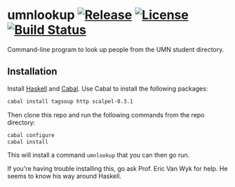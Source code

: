# umnlookup [![Release](http://github-release-version.herokuapp.com/github/acmumn/umnlookup/release.svg)](https://github.com/acmumn/umnlookup/releases) [![License](https://img.shields.io/badge/license-BSD--3-ff69b4.svg)](https://github.com/acmumn/umnlookup/blob/master/LICENSE) [![Build Status](https://travis-ci.org/acmumn/umnlookup.svg?branch=master)](https://travis-ci.org/acmumn/umnlookup)

Command-line program to look up people from the UMN student
directory.

## Installation

Install [Haskell](https://www.haskell.org/) and [Cabal](https://www.haskell.org/cabal/).
Use Cabal to install the following packages:

```bash
cabal install tagsoup http scalpel-0.3.1
```

Then clone this repo and run the following commands from the repo
directory:

```bash
cabal configure
cabal install
```

This will install a command `umnlookup` that you can then go run.

If you're having trouble installing this, go ask Prof. Eric Van Wyk
for help. He seems to know his way around Haskell.
